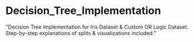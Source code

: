 # Decision_Tree_Implementation
"Decision Tree Implementation for Iris Dataset &amp; Custom OR Logic Dataset. Step-by-step explanations of splits &amp; visualizations included."
